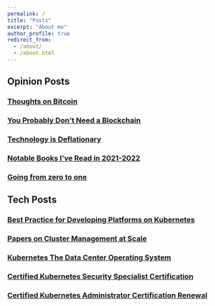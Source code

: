 ```yaml
---
permalink: /
title: "Posts"
excerpt: "About me"
author_profile: true
redirect_from: 
  - /about/
  - /about.html
---
```


## Opinion Posts

### [Thoughts on Bitcoin](/publications/thoughts-on-bitcoin)

### [You Probably Don't Need a Blockchain](/publications/probably-dont-need-a-blockchain)

### [Technology is Deflationary](/publications/technology-is-deflationary)

### [Notable Books I’ve Read in 2021-2022](/publications/2022-books-read)

### [Going from zero to one](/publications/going-from-zero-to-one)

## Tech Posts

### [Best Practice for Developing Platforms on Kubernetes](/publications/kubernetes-best-practices)

### [Papers on Cluster Management at Scale](/publications/cluster-management-papers)

### [Kubernetes The Data Center Operating System](/publications/kubernetes-the-data-center-operating-system)

### [Certified Kubernetes Security Specialist Certification](/publications/cks-certification)

### [Certified Kubernetes Administrator Certification Renewal](/publications/cka-certification-renewal)
